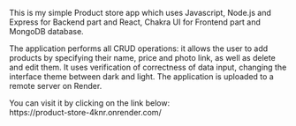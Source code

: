 <p>This is my simple Product store app which uses Javascript, Node.js and Express for Backend part and React, Chakra UI for Frontend part and MongoDB database.</p>
<p>The application performs all CRUD operations: it allows the user to add products by specifying their name, price and photo link, as well as delete and edit them. It uses verification of correctness of data input, changing the interface theme between dark and light. 
The application is uploaded to a remote server on Render.</p>
You can visit it by clicking on the link below:<br>
https://product-store-4knr.onrender.com/

